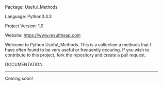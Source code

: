 Package: Useful_Methods

Language: Python3.4.3

Project Version: 1.0

Website: https://www.resultheap.com


Welcome to Python Useful_Methods. This is a collection a methods that I have often found to be very useful or frequently occuring. If you wish to contribute to this project, fork the repository and create a pull request.

DOCUMENTATION

-----------------------------------------------------------------------------------------------------------------------------------


Coming soon!